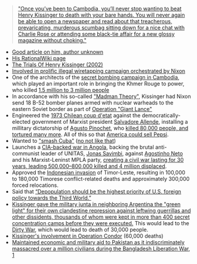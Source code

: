 > ["Once you’ve been to Cambodia, you’ll never stop wanting to beat Henry Kissinger to death with your bare hands. You will never again be able to open a newspaper and read about that treacherous, prevaricating, murderous scumbag sitting down for a nice chat with Charlie Rose or attending some black-tie affair for a new glossy magazine without choking."](https://slate.com/news-and-politics/2018/06/anthony-bourdain-really-really-hated-henry-kissinger.html)



- [Good article on him, author unknown](http://fs2.american.edu/dfagel/www/Harper's%20Magazine%20THE%20CASE%20AGAINST%20HENRY%20KISSINGER_(former%20Secretary%20of%20State).htm)
- [His RationalWiki page](https://rationalwiki.org/wiki/Henry_Kissinger#The_ugly)
- [The Trials Of Henry Kissinger (2002)](https://youtu.be/tIVDZYVDraM)
- [Involved in prolific illegal wiretapping campaign orchestrated by Nixon](https://www.nytimes.com/1976/03/11/archives/nixon-testifies-kissinger-picked-wiretap-targets-says-he-ordered.html)
- One of the architects of the [secret bombing campaign in Cambodia](https://en.wikipedia.org/wiki/Operation_Freedom_Deal), which played an important role in bringing the Khmer Rouge to power, who killed [1.5 million to 3 million people](https://cla.umn.edu/chgs/holocaust-genocide-education/resource-guides/cambodia)
- In accordance with his so-called ["Madman Theory"](https://en.wikipedia.org/wiki/Madman_theory), Kissinger had Nixon send 18 B-52 bomber planes armed with nuclear warheads to the eastern Soviet border as part of [Operation "Giant Lance"](https://en.wikipedia.org/wiki/Operation_Giant_Lance)
- Engineered the [1973 Chilean coup d'etat](https://en.wikipedia.org/wiki/1973_Chilean_coup_d%27%C3%A9tat) against the democratically-elected government of Marxist president [Salvadore Allende](https://en.wikipedia.org/wiki/Salvador_Allende), installing a millitary dictatorship of [Agusto Pinochet](https://en.wikipedia.org/wiki/Augusto_Pinochet), who [killed 80,000 people, and tortured many more](https://en.wikipedia.org/wiki/Human_rights_abuses_in_Chile_under_Augusto_Pinochet). All of this so that [America could sell Pepsi](https://www.theguardian.com/business/1998/nov/08/observerbusiness.theobserver).
- Wanted to ["smash Cuba"](http://www.nytimes.com/2014/10/01/world/americas/kissinger-drew-up-plans-to-attack-cuba-records-show.html) ([no not like that](https://cdn3.emoji.gg/emojis/3764-cuteflush.png))
- Launches a [CIA-backed war in Angola](https://en.wikipedia.org/wiki/Operation_IA_Feature), backing the brutal anti-communist leader of UNITAS, [Jonas Savimbi](https://en.wikipedia.org/wiki/Jonas_Savimbi), against [Agostinho Neto](https://en.wikipedia.org/wiki/Agostinho_Neto) and his Marxist-Leninst MPLA party, [creating a civil war lasting for 30 years, leading 500,000–800,000 killed and 4 million displaced](https://en.wikipedia.org/wiki/Angolan_Civil_War).
- Approved the [Indonesian invasion](https://en.wikipedia.org/wiki/Indonesian_invasion) of Timor-Leste, resulting in 100,000 to 180,000 Timorese conflict-related deaths and approximately 300,000 forced relocations.
- Said that [“Depopulation should be the highest priority of U.S. foreign policy towards the Third World.”](https://silencednomore.com/kissinger-eugenics-depopulation/)
- [Kissinger gave the military junta in neighboring Argentina the "green light" for their own clandestine repression against leftwing guerrillas and other dissidents, thousands of whom were kept in more than 400 secret concentration camps before they were executed.](https://www.thenation.com/article/archive/how-much-did-the-us-know-about-the-kidnapping-torture-and-murder-of-over-20000-people-in-argentina/) This would lead to the [Dirty War](https://en.wikipedia.org/wiki/Dirty_War), which would lead to death of 30,000 people.
- [Kissinger's involvement in Operation Condor](https://en.wikipedia.org/wiki/Operation_Condor#Role_of_Henry_Kissinger) (60,000 deaths)
- [Maintained economic and military aid to Pakistan as it indiscriminately massacred over a million civilians during the Bangladesh Liberation War](https://archive.is/gVgFu), [1](https://en.wikipedia.org/wiki/Bangladesh_genocide#US_complicity)
